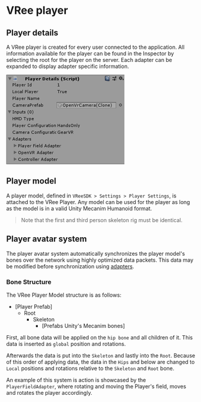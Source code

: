 # VRee player

## Player details

A VRee player is created for every user connected to the application. All information available for the player can be found in the Inspector by selecting the root for the player on the server. Each adapter can be expanded to display adapter specific information.

![Alt](./images/player/player-details.png "Player details.")

## Player model

A player model, defined in `VReeSDK > Settings > Player Settings`, is attached to the VRee Player. Any model can be used for the player as long as the model is in a valid Unity Mecanim Humanoid format.

> Note that the first and third person skeleton rig must be identical.

## Player avatar system

The player avatar system automatically synchronizes the player model's bones over the network using highly optimized data packets. This data may be modified before synchronization using [adapters](adapters.md).

### Bone Structure

The VRee Player Model structure is as follows:

- [Player Prefab]
  - Root
    - Skeleton
      - [Prefabs Unity's Mecanim bones]

First, all bone data will be applied on the `hip bone` and all children of it.
This data is inserted as `global` position and rotations.

Afterwards the data is put into the `Skeleton` and lastly into the `Root`. Because of this order of applying data, the data in the `Hips` and below are changed to `Local` positions and rotations relative to the `Skeleton` and `Root` bone.

An example of this system is action is showcased by the `PlayerFieldAdapter`, where rotating and moving the Player's field, moves and rotates the player accordingly.
